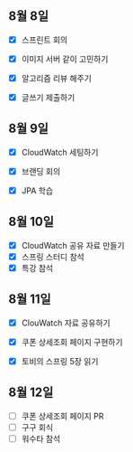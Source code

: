 ## 8월 8일

- [x] 스프린트 회의
- [x] 이미지 서버 같이 고민하기
- [x] 알고리즘 리뷰 해주기
- [x] 글쓰기 제출하기



## 8월 9일

- [x] CloudWatch 세팅하기
- [x] 브랜딩 회의
- [x] JPA 학습


## 8월 10일

- [x] CloudWatch 공유 자료 만들기
- [x] 스프링 스터디 참석
- [x] 특강 참석

## 8월 11일

- [x] ClouWatch 자료 공유하기
- [x] 쿠폰 상세조회 페이지 구현하기
- [x] 토비의 스프링 5장 읽기


## 8월 12일

- [ ] 쿠폰 상세조회 페이지 PR
- [ ] 구구 회식
- [ ] 워수타 참석
